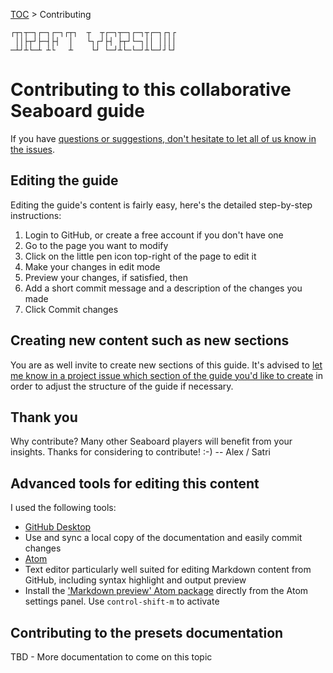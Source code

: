 [TOC](README.md) > Contributing
```
┌┬┐┬─┐┌─┐┌─┐┌┬┐  ┬  ┬┌─┐┬─┐┌─┐┬┌─┐┌┐┌
 ││├┬┘├─┤├┤  │   └┐┌┘├┤ ├┬┘└─┐││ ││││
─┴┘┴└─┴ ┴└   ┴    └┘ └─┘┴└─└─┘┴└─┘┘└┘
```
# Contributing to this collaborative Seaboard guide

If you have [questions or suggestions, don't hesitate to let all of us know in the issues](https://github.com/alexandreleroux/Seaboard/issues).

## Editing the guide

Editing the guide's content is fairly easy, here's the detailed step-by-step instructions:

1. Login to GitHub, or create a free account if you don't have one
2. Go to the page you want to modify
3. Click on the little pen icon top-right of the page to edit it
4. Make your changes in edit mode
5. Preview your changes, if satisfied, then
6. Add a short commit message and a description of the changes you made
7. Click Commit changes

## Creating new content such as new sections

You are as well invite to create new sections of this guide. It's advised to [let me know in a project issue which section of the guide you'd like to create](https://github.com/alexandreleroux/Seaboard/issues) in order to adjust the structure of the guide if necessary.

## Thank you

Why contribute? Many other Seaboard players will benefit from your insights. Thanks for considering to contribute! :-) -- Alex / Satri

## Advanced tools for editing this content

I used the following tools:
* [GitHub Desktop](https://desktop.github.com)
 * Use and sync a local copy of the documentation and easily commit changes
* [Atom](https://atom.io)
 * Text editor particularly well suited for editing Markdown content from GitHub, including syntax highlight and output preview
 * Install the ['Markdown preview' Atom package](https://github.com/atom/markdown-preview) directly from the Atom settings panel. Use `control-shift-m` to activate

## Contributing to the presets documentation

TBD - More documentation to come on this topic
